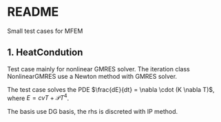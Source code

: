 # README

Small test cases for MFEM

## 1. HeatCondution

Test case mainly for nonlinear GMRES solver. The iteration class NonlinearGMRES use a Newton method with GMRES solver.

The test case solves the PDE $\frac{dE}{dt} = \nabla \cdot (K \nabla T)$, where $E = cv T + \mathcal{P} T^4$.

The basis use DG basis, the rhs is discreted with IP method.